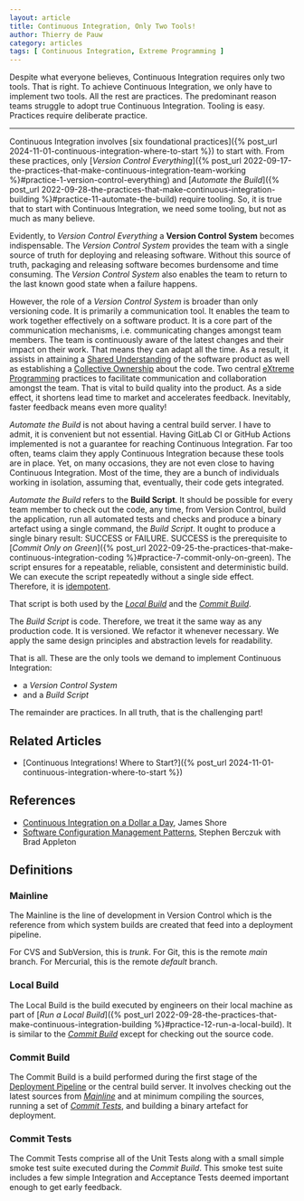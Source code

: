 ```yaml
---
layout: article
title: Continuous Integration, Only Two Tools!
author: Thierry de Pauw
category: articles
tags: [ Continuous Integration, Extreme Programming ]
---
```


Despite what everyone believes, Continuous Integration requires only two tools. That is right. To achieve Continuous Integration, we only have to implement two tools. All the rest are practices. The predominant reason teams struggle to adopt true Continuous Integration. Tooling is easy. Practices require deliberate practice.

---

Continuous Integration involves [six foundational practices]({% post_url 2024-11-01-continuous-integration-where-to-start %}) to start with. From these practices, only [*Version Control Everything*]({% post_url 2022-09-17-the-practices-that-make-continuous-integration-team-working %}#practice-1-version-control-everything) and [*Automate the Build*]({% post_url 2022-09-28-the-practices-that-make-continuous-integration-building %}#practice-11-automate-the-build) require tooling. So, it is true that to start with Continuous Integration, we need some tooling, but not as much as many believe.

Evidently, to *Version Control Everything* a **Version Control System** becomes indispensable. The *Version Control System* provides the team with a single source of truth for deploying and releasing software. Without this source of truth, packaging and releasing software becomes burdensome and time consuming. The *Version Control System* also enables the team to return to the last known good state when a failure happens.

However, the role of a *Version Control System* is broader than only versioning code. It is primarily a communication tool. It enables the team to work together effectively on a software product. It is a core part of the communication mechanisms, i.e. communicating changes amongst team members. The team is continuously aware of the latest changes and their impact on their work. That means they can adapt all the time. As a result, it assists in attaining a [Shared Understanding](https://en.wikipedia.org/wiki/Extreme_programming_practices#Shared_understanding) of the software product as well as establishing a [Collective Ownership](http://www.extremeprogramming.org/rules/collective.html) about the code. Two central [eXtreme Programming](https://app.thestorygraph.com/books/d3b46782-9b71-46a1-bf56-9682b101f6ba) practices to facilitate communication and collaboration amongst the team. That is vital to build quality into the product. As a side effect, it shortens lead time to market and accelerates feedback. Inevitably, faster feedback means even more quality!

*Automate the Build* is not about having a central build server. I have to admit, it is convenient but not essential. Having GitLab CI or GitHub Actions implemented is not a guarantee for reaching Continuous Integration. Far too often, teams claim they apply Continuous Integration because these tools are in place. Yet, on many occasions, they are not even close to having Continuous Integration. Most of the time, they are a bunch of individuals working in isolation, assuming that, eventually, their code gets integrated.

*Automate the Build* refers to the **Build Script**. It should be possible for every team member to check out the code, any time, from Version Control, build the application, run all automated tests and checks and produce a binary artefact using a single command, the *Build Script*. It ought to produce a single binary result: SUCCESS or FAILURE. SUCCESS is the prerequisite to [*Commit Only on Green*]({% post_url 2022-09-25-the-practices-that-make-continuous-integration-coding %}#practice-7-commit-only-on-green). The script ensures for a repeatable, reliable, consistent and deterministic build. We can execute the script repeatedly without a single side effect. Therefore, it is [idempotent](https://en.wikipedia.org/wiki/Idempotence).

That script is both used by the [*Local Build*](#local-build) and the [*Commit Build*](#commit-build).

The *Build Script* is code. Therefore, we treat it the same way as any production code. It is versioned. We refactor it whenever necessary. We apply the same design principles and abstraction levels for readability.

That is all. These are the only tools we demand to implement Continuous Integration:

- a *Version Control System*
- and a *Build Script*

The remainder are practices. In all truth, that is the challenging part!

## Related Articles

- [Continuous Integrations! Where to Start?]({% post_url 2024-11-01-continuous-integration-where-to-start %})

## References

- [Continuous Integration on a Dollar a Day](https://www.jamesshore.com/v2/blog/2006/continuous-integration-on-a-dollar-a-day), James Shore
- [Software Configuration Management Patterns](https://app.thestorygraph.com/books/529f1299-6482-4364-b701-11e2a889acd6), Stephen Berczuk with Brad Appleton

## Definitions

### Mainline

The Mainline is the line of development in Version Control which is the reference from which system builds are created that feed into a deployment pipeline.

For CVS and SubVersion, this is *trunk*. For Git, this is the remote *main* branch. For Mercurial, this is the remote *default* branch.

### Local Build

The Local Build is the build executed by engineers on their local machine as part of [*Run a Local Build*]({% post_url 2022-09-28-the-practices-that-make-continuous-integration-building %}#practice-12-run-a-local-build). It is similar to the [*Commit Build*](#commit-build) except for checking out the source code.

### Commit Build

The Commit Build is a build performed during the first stage of the [Deployment Pipeline](https://continuousdelivery.com/implementing/patterns/#the-deployment-pipeline) or the central build server. It involves checking out the latest sources from [*Mainline*](#mainline) and at minimum compiling the sources, running a set of [*Commit Tests*](#commit-tests), and building a binary artefact for deployment.

### Commit Tests

The Commit Tests comprise all of the Unit Tests along with a small simple smoke test suite executed during the *Commit Build*. This smoke test suite includes a few simple Integration and Acceptance Tests deemed important enough to get early feedback.
